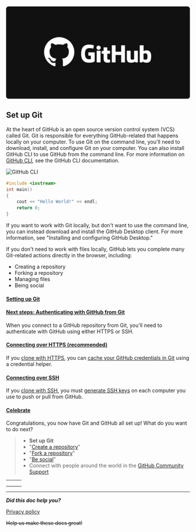 ![GitHub](github.jpeg)

## Set up Git

At the heart of GitHub is an open source version control system (VCS) called Git. Git is responsible for everything GitHub-related that happens locally on your computer.
To use Git on the command line, you'll need to download, install, and configure Git on your computer. You can also install GitHub CLI to use GitHub from the command line. For more information on [GitHub CLI](https://cli.github.com/manual/), see the GitHub CLI documentation.

![GitHub CLI](https://image.baidu.com/search/detail?ct=503316480&z=undefined&tn=baiduimagedetail&ipn=d&word=github%20cli&step_word=&ie=utf-8&in=&cl=2&lm=-1&st=undefined&hd=undefined&latest=undefined&copyright=undefined&cs=2995677592,3839595925&os=3457812648,2589963834&simid=4180764854,763033277&pn=1&rn=1&di=47750&ln=1064&fr=&fmq=1619592808451_R&fm=&ic=undefined&s=undefined&se=&sme=&tab=0&width=undefined&height=undefined&face=undefined&is=0,0&istype=0&ist=&jit=&bdtype=15&spn=0&pi=0&gsm=0&objurl=https%3A%2F%2Fgimg2.baidu.com%2Fimage_search%2Fsrc%3Dhttp%253A%252F%252Fpic2.zhimg.com%252F80%252Fv2-f944814120c031cdafe537f0e9b02815_hd.jpg%26refer%3Dhttp%253A%252F%252Fpic2.zhimg.com%26app%3D2002%26size%3Df9999%2C10000%26q%3Da80%26n%3D0%26g%3D0n%26fmt%3Djpeg%3Fsec%3D1622184805%26t%3Dfa1ba156b1503ae902990bcb9f6bc498&rpstart=0&rpnum=0&adpicid=0&force=undefined)

```c++
#include <iostream>
int main()
{
	cout << "Hello World!" << endl;
	return 0;
}

```

If you want to work with Git locally, but don't want to use the command line, you can instead download and install the GitHub Desktop client. For more information, see "Installing and configuring GitHub Desktop."

If you don't need to work with files locally, GitHub lets you complete many Git-related actions directly in the browser, including:
* Creating a repository
* Forking a repository
* Managing files
* Being social

####  [Setting up Git](setup.md)

####  [Next steps: Authenticating with GitHub from Git](https://docs.github.com/en/github/getting-started-with-github/set-up-git#next-steps-authenticating-with-github-from-git)

When you connect to a GitHub repository from Git, you'll need to authenticate with GitHub using either HTTPS or SSH.

####  [Connecting over HTTPS (recommended)](https://docs.github.com/en/github/getting-started-with-github/set-up-git#connecting-over-https-recommended)

If you [clone with HTTPS](https://docs.github.com/en/github/getting-started-with-github/about-remote-repositories/#cloning-with-https-urls), you can [cache your GitHub credentials in Git](https://docs.github.com/en/github/getting-started-with-github/caching-your-github-credentials-in-git) using a credential helper.

####  [Connecting over SSH](https://docs.github.com/en/github/getting-started-with-github/set-up-git#connecting-over-ssh)

If you [clone with SSH](https://docs.github.com/en/github/getting-started-with-github/about-remote-repositories/#cloning-with-ssh-urls), you must [generate SSH keys](https://docs.github.com/en/articles/generating-a-new-ssh-key-and-adding-it-to-the-ssh-agent) on each computer you use to push or pull from GitHub.

#### [Celebrate](https://docs.github.com/en/github/getting-started-with-github/set-up-git#celebrate)

Congratulations, you now have Git and GitHub all set up! What do you want to do next?

>- **Set up Git**
>- "[Create a repository](https://docs.github.com/en/articles/create-a-repo)"
>- "[Fork a repository](https://docs.github.com/en/articles/fork-a-repo)"
>- "[Be social](https://docs.github.com/en/articles/be-social)"
>- Connect with people around the world in the [GitHub Community Support](https://github.community/)

|      |      |      |
| ---- | ---- | ---- |
|      |      |      |
|      |      |      |
|      |      |      |

***

***Did this doc help you?***

[Privacy policy](https://docs.github.com/github/site-policy/github-privacy-statement)

 



~~Help us make these docs great!~~
